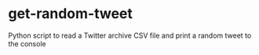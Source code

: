 # get-random-tweet
Python script to read a Twitter archive CSV file and print a random tweet to the console
